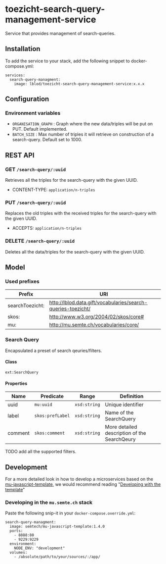 # toezicht-search-query-management-service

Service that provides management of search-queries.

## Installation

To add the service to your stack, add the following snippet to docker-compose.yml:

```
services:
  search-query-managment:
    image: lblod/toezicht-search-query-management-service:x.x.x
```

## Configuration

### Environment variables

- `ORGANISATION_GRAPH` : Graph where the new data/triples will be put on PUT. Default implemented.
- `BATCH_SIZE` : Max number of triples it will retrieve on construction of a search-query. Default set to 1000.

   
## REST API

### GET `/search-query/:uuid`

Retrieves all the triples for the search-query with the given UUID.

- CONTENT-TYPE: `application/n-triples`

### PUT `/search-query/:uuid`

Replaces the old triples with the received triples for the search-query with the given UUID.

- ACCEPTS: `application/n-triples`

### DELETE `/search-query/:uuid`

Deletes all the data/triples for the search-query with the given UUID.

## Model

### Used prefixes

Prefix | URI 
--- | --- 
searchToezicht: |  <http://lblod.data.gift/vocabularies/search-queries-toezicht/>
skos: |  <http://www.w3.org/2004/02/skos/core#>
mu: |  <http://mu.semte.ch/vocabularies/core/>

### Search Query

Encapsulated a preset of search qeuries/filters.

#### Class

`ext:SearchQuery`

#### Properties

 Name | Predicate | Range | Definition 
--- | --- | --- | ---
uuid | `mu:uuid` | `xsd:string` | Unique identifier
label | `skos:prefLabel` | `xsd:string` | Name of the SearchQuery
comment | `skos:comment` | `xsd:string` | More detailed description of the SearchQeury

TODO add all the supported filters.

## Development

For a more detailed look in how to develop a microservices based on the [mu-javascript-template](https://github.com/mu-semtech/mu-javascript-template), 
we would recommend reading "[Developing with the template](https://github.com/mu-semtech/mu-javascript-template#developing-with-the-template)"

### Developing in the `mu.semte.ch` stack

Paste the following snip-it in your `docker-compose.override.yml`:

````  
search-query-managment:
  image: semtech/mu-javascript-template:1.4.0
  ports:
    - 8888:80
    - 9229:9229
  environment:
    NODE_ENV: "development"
  volumes:
    - /absolute/path/to/your/sources/:/app/
